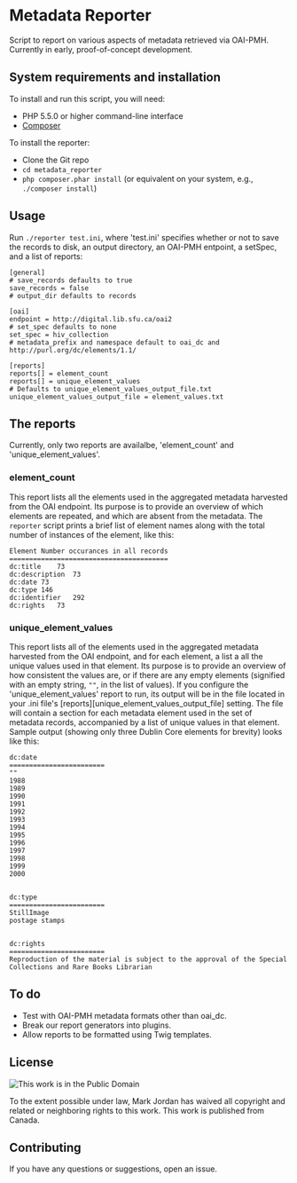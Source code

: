 # Metadata Reporter

Script to report on various aspects of metadata retrieved via OAI-PMH. Currently in early, proof-of-concept development.

## System requirements and installation

To install and run this script, you will need:

* PHP 5.5.0 or higher command-line interface
* [Composer](https://getcomposer.org)

To install the reporter:

* Clone the Git repo
* `cd metadata_reporter`
* `php composer.phar install` (or equivalent on your system, e.g., `./composer install`)

## Usage

Run `./reporter test.ini`, where 'test.ini' specifies whether or not to save the records to disk, an output directory, an OAI-PMH entpoint, a setSpec, and a list of reports:

```
[general]
# save_records defaults to true
save_records = false
# output_dir defaults to records

[oai]
endpoint = http://digital.lib.sfu.ca/oai2
# set_spec defaults to none
set_spec = hiv_collection
# metadata_prefix and namespace default to oai_dc and http://purl.org/dc/elements/1.1/

[reports]
reports[] = element_count
reports[] = unique_element_values
# Defaults to unique_element_values_output_file.txt
unique_element_values_output_file = element_values.txt
```

## The reports

Currently, only two reports are availalbe, 'element_count' and 'unique_element_values'.

### element_count

This report lists all the elements used in the aggregated metadata harvested from the OAI endpoint. Its purpose is to provide an overview of which elements are repeated, and which are absent from the metadata. The `reporter` script prints a brief list of element names along with the total number of instances of the element, like this:

```
Element	Number occurances in all records
========================================
dc:title	73
dc:description	73
dc:date	73
dc:type	146
dc:identifier	292
dc:rights	73
```

### unique_element_values

This report lists all of the elements used in the aggregated metadata harvested from the OAI endpoint, and for each element, a list a all the unique values used in that element. Its purpose is to provide an overview of how consistent the values are, or if there are any empty elements (signified with an empty string, `""`, in the list of values). If you configure the 'unique_element_values' report to run, its output will be in the file located in your .ini file's [reports][unique_element_values_output_file] setting. The file will contain a section for each metadata element used in the set of metadata records, accompanied by a list of unique values in that element. Sample output (showing only three Dublin Core elements for brevity) looks like this:

```
dc:date
========================
""
1988
1989
1990
1991
1992
1993
1994
1995
1996
1997
1998
1999
2000


dc:type
========================
StillImage
postage stamps


dc:rights
========================
Reproduction of the material is subject to the approval of the Special Collections and Rare Books Librarian

```

## To do

* Test with OAI-PMH metadata formats other than oai_dc.
* Break our report generators into plugins.
* Allow reports to be formatted using Twig templates.

## License

![This work is in the Public Domain](http://i.creativecommons.org/p/mark/1.0/88x31.png)

To the extent possible under law, Mark Jordan has waived all copyright and related or neighboring rights to this work. This work is published from Canada. 

## Contributing

If you have any questions or suggestions, open an issue.
